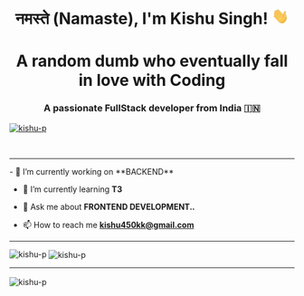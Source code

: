 <h1 align="center"> नमस्ते (Namaste), I'm Kishu Singh! <img src="https://raw.githubusercontent.com/ABSphreak/ABSphreak/master/gifs/Hi.gif" width="30px"></h1>
<h1 align="center"> A random dumb who eventually fall in love with Coding</h1>
<h3 align="center">A passionate FullStack developer from India 🇮🇳</h3>

<p align="left"> <a href="https://github.com/ryo-ma/github-profile-trophy"><img src="https://github-profile-trophy.vercel.app/?username=kishu-p" alt="kishu-p" /></a> </p>

<p align="left"> <a href="https://twitter.com/" target="blank"><img src="https://img.shields.io/twitter/follow/?logo=twitter&style=for-the-badge" alt="" /></a> </p>
<hr>
- 🔭 I’m currently working on **BACKEND**

- 🌱 I’m currently learning **T3**

- 💬 Ask me about **FRONTEND DEVELOPMENT..**

- 📫 How to reach me **kishu450kk@gmail.com**

<hr>
<p><img align="left" src="https://github-readme-stats.vercel.app/api/top-langs?username=kishu-p&show_icons=true&theme=dark&locale=en&layout=compact" alt="kishu-p" /></p>

<p>&nbsp;<img align="center" src="https://github-readme-stats.vercel.app/api?username=kishu-p&show_icons=true&theme=dark&locale=en" alt="kishu-p" /></p>
<hr>
<p><img align="center" src="https://github-readme-streak-stats.herokuapp.com/?user=kishu-p&theme=dark" alt="kishu-p" /></p>
